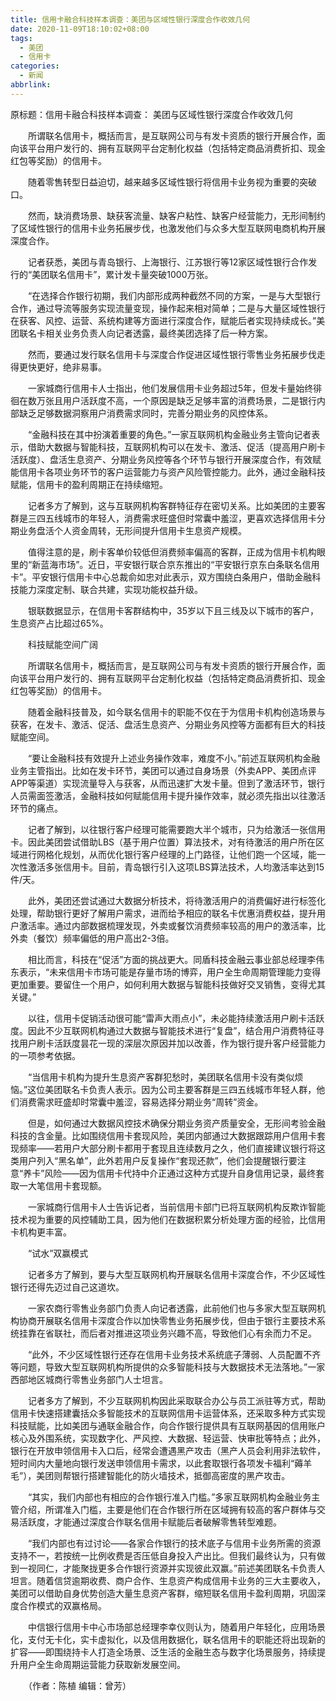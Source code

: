 ```yaml
---
title: 信用卡融合科技样本调查：美团与区域性银行深度合作收效几何
date: 2020-11-09T18:10:02+08:00
tags:
  - 美团
  - 信用卡
categories:
  - 新闻
abbrlink:
---
```


原标题：信用卡融合科技样本调查： 美团与区域性银行深度合作收效几何

　　所谓联名信用卡，概括而言，是互联网公司与有发卡资质的银行开展合作，面向该平台用户发行的、拥有互联网平台定制化权益（包括特定商品消费折扣、现金红包等奖励）的信用卡。

　　随着零售转型日益迫切，越来越多区域性银行将信用卡业务视为重要的突破口。

　　然而，缺消费场景、缺获客流量、缺客户粘性、缺客户经营能力，无形间制约了区域性银行的信用卡业务拓展步伐，也激发他们与众多大型互联网电商机构开展深度合作。

　　记者获悉，美团与青岛银行、上海银行、江苏银行等12家区域性银行合作发行的“美团联名信用卡”，累计发卡量突破1000万张。

　　“在选择合作银行初期，我们内部形成两种截然不同的方案，一是与大型银行合作，通过导流等服务实现流量变现，操作起来相对简单；二是与大量区域性银行在获客、风控、运营、系统构建等方面进行深度合作，赋能后者实现持续成长。”美团联名卡相关业务负责人向记者透露，最终美团选择了后一种方案。

　　然而，要通过发行联名信用卡与深度合作促进区域性银行零售业务拓展步伐走得更快更好，绝非易事。

　　一家城商行信用卡人士指出，他们发展信用卡业务超过5年，但发卡量始终徘徊在数万张且用户活跃度不高，一个原因是缺乏足够丰富的消费场景，二是银行内部缺乏足够数据洞察用户消费需求同时，完善分期业务的风控体系。

　　“金融科技在其中扮演着重要的角色。”一家互联网机构金融业务主管向记者表示，借助大数据与智能科技，互联网机构可以在发卡、激活、促活（提高用户刷卡活跃度）、盘活生息资产、分期业务风控等各个环节与银行开展深度合作，有效赋能信用卡各项业务环节的客户运营能力与资产风险管控能力。此外，通过金融科技赋能，信用卡的盈利周期正在持续缩短。

　　记者多方了解到，这与互联网机构客群特征存在密切关系。比如美团的主要客群是三四五线城市的年轻人，消费需求旺盛但时常囊中羞涩，更喜欢选择信用卡分期业务盘活个人资金周转，无形间提升信用卡生息资产规模。

　　值得注意的是，刷卡客单价较低但消费频率偏高的客群，正成为信用卡机构眼里的“新蓝海市场”。近日，平安银行联合京东推出的“平安银行京东白条联名信用卡”。平安银行信用卡中心总裁俞如忠对此表示，双方围绕白条用户，借助金融科技能力深度定制、联合共建，实现功能权益升级。

　　银联数据显示，在信用卡客群结构中，35岁以下且三线及以下城市的客户，生息资产占比超过65%。

　　科技赋能空间广阔

　　所谓联名信用卡，概括而言，是互联网公司与有发卡资质的银行开展合作，面向该平台用户发行的、拥有互联网平台定制化权益（包括特定商品消费折扣、现金红包等奖励）的信用卡。

　　随着金融科技普及，如今联名信用卡的职能不仅在于为信用卡机构创造场景与获客，在发卡、激活、促活、盘活生息资产、分期业务风控等方面都有巨大的科技赋能空间。

　　“要让金融科技有效提升上述业务操作效率，难度不小。”前述互联网机构金融业务主管指出。比如在发卡环节，美团可以通过自身场景（外卖APP、美团点评APP等渠道）实现流量导入与获客，从而迅速扩大发卡量。但到了激活环节，银行人员需面签激活，金融科技如何赋能信用卡提升操作效率，就必须先指出以往激活环节的痛点。

　　记者了解到，以往银行客户经理可能需要跑大半个城市，只为给激活一张信用卡。因此美团尝试借助LBS（基于用户位置）算法技术，对有待激活的用户所在区域进行网格化规划，从而优化银行客户经理的上门路径，让他们跑一个区域，能一次性激活多张信用卡。目前，青岛银行引入这项LBS算法技术，人均激活率达到15件/天。

　　此外，美团还尝试通过大数据分析技术，将待激活用户的消费偏好进行标签化处理，帮助银行更好了解用户需求，进而给予相应的联名卡优惠消费权益，提升用户激活率。通过内部数据梳理发现，外卖或餐饮消费频率较高的用户的激活率，比外卖（餐饮）频率偏低的用户高出2-3倍。

　　相比而言，科技在“促活”方面的挑战更大。同盾科技金融云事业部总经理李伟东表示，“未来信用卡市场可能是存量市场的博弈，用户全生命周期管理能力变得更加重要。要留住一个用户，如何利用大数据与智能科技做好交叉销售，变得尤其关键。”

　　以往，信用卡促销活动很可能“雷声大雨点小”，未必能持续激活用户刷卡活跃度。因此不少互联网机构通过大数据与智能技术进行“复盘”，结合用户消费特征寻找用户刷卡活跃度昙花一现的深层次原因并加以改善，作为银行提升客户经营能力的一项参考依据。

　　“当信用卡机构为提升生息资产客群犯愁时，美团联名信用卡没有类似烦恼。”这位美团联名卡负责人表示。因为公司主要客群是三四五线城市年轻人群，他们消费需求旺盛却时常囊中羞涩，容易选择分期业务“周转”资金。

　　但是，如何通过大数据风控技术确保分期业务资产质量安全，无形间考验金融科技的含金量。比如围绕信用卡套现风险，美团内部通过大数据跟踪用户信用卡套现频率——若用户大部分刷卡都用于套现且连续数月之久，他们直接建议银行将这类用户列入“黑名单”，此外若用户反复操作“套现还款”，他们会提醒银行要注意“养卡”风险——因为信用卡代持中介正通过这种方式提升自身信用记录，最终套取一大笔信用卡套现额。

　　一家城商行信用卡人士告诉记者，当前信用卡部门已将互联网机构反欺诈智能技术视为重要的风控辅助工具，因为他们在数据积累分析处理方面的经验，比信用卡机构更丰富。

　　“试水”双赢模式

　　记者多方了解到，要与大型互联网机构开展联名信用卡深度合作，不少区域性银行还得先迈过自己这道坎。

　　一家农商行零售业务部门负责人向记者透露，此前他们也与多家大型互联网机构协商开展联名信用卡深度合作以加快零售业务拓展步伐，但由于银行主要技术系统挂靠在省联社，而后者对推进这项业务兴趣不高，导致他们心有余而力不足。

　　“此外，不少区域性银行还存在信用卡业务技术系统底子薄弱、人员配置不齐等问题，导致大型互联网机构所提供的众多智能科技与大数据技术无法落地。”一家西部地区城商行零售业务部门人士坦言。

　　记者多方了解到，不少互联网机构因此采取联合办公与员工派驻等方式，帮助信用卡快速搭建囊括众多智能技术的互联网信用卡运营体系，还采取多种方式实现科技赋能，比如美团与通联金融合作，向合作银行提供具有互联网基因的信用账户核心及外围系统，实现数字化、严风控、大数据、轻运营、快审批等特点；此外，银行在开放申领信用卡入口后，经常会遭遇黑产攻击（黑产人员会利用非法软件，短时间内大量地向银行发送申领信用卡需求，以此套取银行各项发卡福利“薅羊毛”），美团则帮银行搭建智能化的防火墙技术，抵御高密度的黑产攻击。

　　“其实，我们内部也有相应的合作银行准入门槛。”多家互联网机构金融业务主管介绍，所谓准入门槛，主要是他们在合作银行所在区域拥有较高的客户群体与交易活跃度，才能通过深度合作联名信用卡赋能后者破解零售转型难题。

　　“我们内部也有过讨论——各家合作银行的技术底子与信用卡业务所需的资源支持不一，若按统一比例收费是否压低自身投入产出比。但我们最终认为，只有做到一视同仁，才能聚拢更多合作银行资源并实现彼此双赢。”前述美团联名卡负责人坦言。随着信贷逾期收费、商户合作、生息资产构成信用卡业务的三大主要收入，美团可以借助自身优势创造大量生息资产客群，缩短联名信用卡盈利周期，巩固深度合作模式的双赢格局。

　　中信银行信用卡中心市场部总经理李幸仪则认为，随着用户年轻化，应用场景化，支付无卡化，实卡虚拟化，以及信用数据化，联名信用卡的职能还将出现新的扩容——即围绕持卡人打造全场景、泛生活的金融生态与数字化场景服务，持续提升用户全生命周期运营能力获取新发展空间。

　　（作者：陈植 编辑：曾芳）